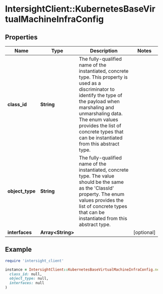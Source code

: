 # IntersightClient::KubernetesBaseVirtualMachineInfraConfig

## Properties

| Name | Type | Description | Notes |
| ---- | ---- | ----------- | ----- |
| **class_id** | **String** | The fully-qualified name of the instantiated, concrete type. This property is used as a discriminator to identify the type of the payload when marshaling and unmarshaling data. The enum values provides the list of concrete types that can be instantiated from this abstract type. |  |
| **object_type** | **String** | The fully-qualified name of the instantiated, concrete type. The value should be the same as the &#39;ClassId&#39; property. The enum values provides the list of concrete types that can be instantiated from this abstract type. |  |
| **interfaces** | **Array&lt;String&gt;** |  | [optional] |

## Example

```ruby
require 'intersight_client'

instance = IntersightClient::KubernetesBaseVirtualMachineInfraConfig.new(
  class_id: null,
  object_type: null,
  interfaces: null
)
```

